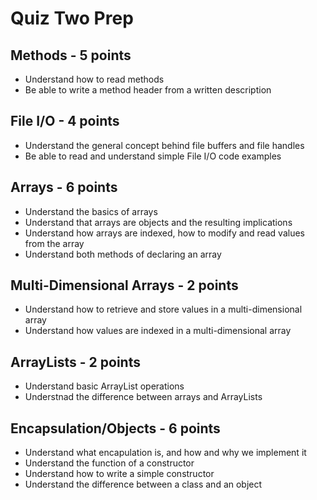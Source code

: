 # Quiz Two Prep

## Methods - 5 points

* Understand how to read methods
* Be able to write a method header from a written description


## File I/O - 4 points

* Understand the general concept behind file buffers and file handles
* Be able to read and understand simple File I/O code examples


## Arrays - 6 points

* Understand the basics of arrays
* Understand that arrays are objects and the resulting implications
* Understand how arrays are indexed, how to modify and read values from the array
* Understand both methods of declaring an array


## Multi-Dimensional Arrays - 2 points

* Understand how to retrieve and store values in a multi-dimensional array
* Understand how values are indexed in a multi-dimensional array


## ArrayLists - 2 points

* Understand basic ArrayList operations
* Understnad the difference between arrays and ArrayLists


## Encapsulation/Objects - 6 points

* Understand what encapulation is, and how and why we implement it
* Understand the function of a constructor
* Understand how to write a simple constructor
* Understand the difference between a class and an object
